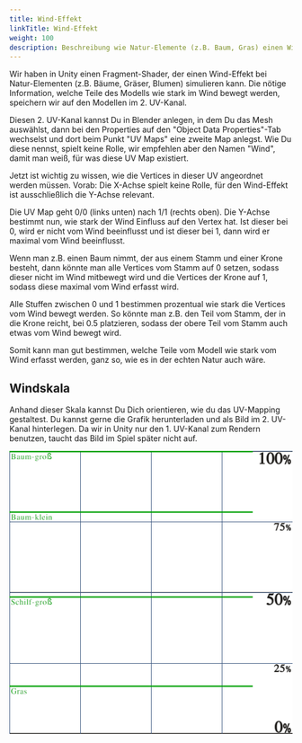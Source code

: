```yaml
---
title: Wind-Effekt
linkTitle: Wind-Effekt
weight: 100
description: Beschreibung wie Natur-Elemente (z.B. Baum, Gras) einen Wind-Effekt erhalten können.
---
```


Wir haben in Unity einen Fragment-Shader, der einen Wind-Effekt bei Natur-Elementen (z.B. Bäume, Gräser, Blumen) simulieren kann.
Die nötige Information, welche Teile des Modells wie stark im Wind bewegt werden, speichern wir auf den Modellen im 2. UV-Kanal.

Diesen 2. UV-Kanal kannst Du in Blender anlegen, in dem Du das Mesh auswählst, dann bei den Properties auf den "Object Data Properties"-Tab wechselst und dort beim Punkt "UV Maps" eine zweite Map anlegst.
Wie Du diese nennst, spielt keine Rolle, wir empfehlen aber den Namen "Wind", damit man weiß, für was diese UV Map existiert.

Jetzt ist wichtig zu wissen, wie die Vertices in dieser UV angeordnet werden müssen.
Vorab: Die X-Achse spielt keine Rolle, für den Wind-Effekt ist ausschließlich die Y-Achse relevant.

Die UV Map geht 0/0 (links unten) nach 1/1 (rechts oben).
Die Y-Achse bestimmt nun, wie stark der Wind Einfluss auf den Vertex hat.
Ist dieser bei 0, wird er nicht vom Wind beeinflusst und ist dieser bei 1, dann wird er maximal vom Wind beeinflusst.

Wenn man z.B. einen Baum nimmt, der aus einem Stamm und einer Krone besteht, dann könnte man alle Vertices vom Stamm auf 0 setzen, sodass dieser nicht im Wind mitbewegt wird und die Vertices der Krone auf 1, sodass diese maximal vom Wind erfasst wird. 

Alle Stuffen zwischen 0 und 1 bestimmen prozentual wie stark die Vertices vom Wind bewegt werden.
So könnte man z.B. den Teil vom Stamm, der in die Krone reicht, bei 0.5 platzieren, sodass der obere Teil vom Stamm auch etwas vom Wind bewegt wird.

Somit kann man gut bestimmen, welche Teile vom Modell wie stark vom Wind erfasst werden, ganz so, wie es in der echten Natur auch wäre. 

## Windskala

Anhand dieser Skala kannst Du Dich orientieren, wie du das UV-Mapping gestaltest.
Du kannst gerne die Grafik herunterladen und als Bild im 2. UV-Kanal hinterlegen.
Da wir in Unity nur den 1. UV-Kanal zum Rendern benutzen, taucht das Bild im Spiel später nicht auf.

![Windskala](assets/wind-scale.png)